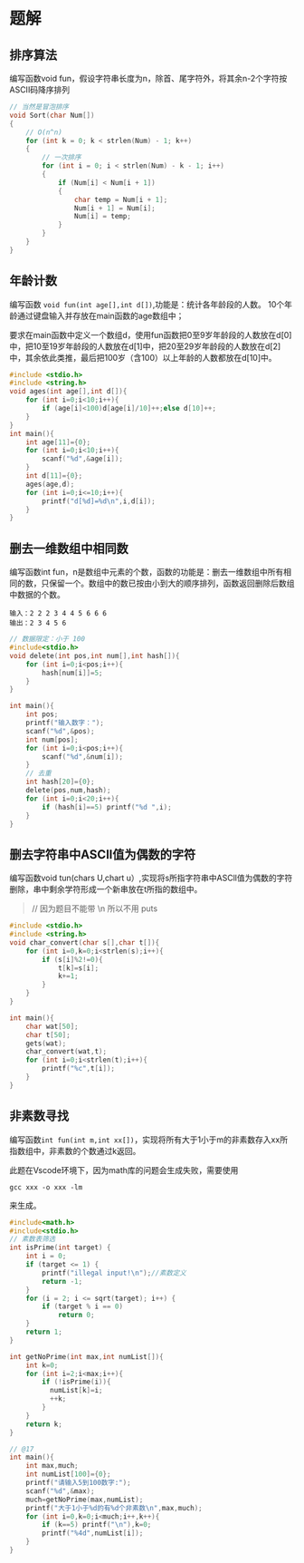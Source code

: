 # 题解

## 排序算法

编写函数void fun，假设字符串长度为n，除首、尾字符外，将其余n-2个字符按ASCII码降序排列

```c
// 当然是冒泡排序
void Sort(char Num[])
{
    // O(n^n)
    for (int k = 0; k < strlen(Num) - 1; k++)
    {
        // 一次排序
        for (int i = 0; i < strlen(Num) - k - 1; i++)
        {
            if (Num[i] < Num[i + 1])
            {
                char temp = Num[i + 1];
                Num[i + 1] = Num[i];
                Num[i] = temp;
            }
        }
    }
}
```

## 年龄计数

编写函数 `void fun(int age[],int d[])`,功能是：统计各年龄段的人数。
10个年龄通过键盘输入并存放在main函数的age数组中；

要求在main函数中定义一个数组d，使用fun函数把0至9岁年龄段的人数放在d[0]中，把10至19岁年龄段的人数放在d[1]中，把20至29岁年龄段的人数放在d[2]中，其余依此类推，最后把100岁（含100）以上年龄的人数都放在d[10]中。

```c
#include <stdio.h>
#include <string.h>
void ages(int age[],int d[]){
    for (int i=0;i<10;i++){
        if (age[i]<100)d[age[i]/10]++;else d[10]++;
    }
}
int main(){
    int age[11]={0};
    for (int i=0;i<10;i++){
        scanf("%d",&age[i]);
    }
    int d[11]={0};
    ages(age,d);
    for (int i=0;i<=10;i++){
        printf("d[%d]=%d\n",i,d[i]);
    }
}
```

## 删去一维数组中相同数

编写函数int fun，n是数组中元素的个数，函数的功能是：删去一维数组中所有相同的数，只保留一个。数组中的数已按由小到大的顺序排列，函数返回删除后数组中数据的个数。

```
输入：2 2 2 3 4 4 5 6 6 6 
输出：2 3 4 5 6
```


```c
// 数据限定：小于 100
#include<stdio.h>
void delete(int pos,int num[],int hash[]){
    for (int i=0;i<pos;i++){
        hash[num[i]]=5;
    }
}

int main(){
    int pos;
    printf("输入数字：");
    scanf("%d",&pos);
    int num[pos];
    for (int i=0;i<pos;i++){
        scanf("%d",&num[i]);
    }
    // 去重
    int hash[20]={0};
    delete(pos,num,hash);
    for (int i=0;i<20;i++){
        if (hash[i]==5) printf("%d ",i);
    }
}
```

## 删去字符串中ASCll值为偶数的字符

编写函数void tun(chars U,chart u）,实现将s所指字符串中ASCll值为偶数的字符删除，串中剩余学符形成一个新串放在t所指的数组中。

>// 因为题目不能带 \n 所以不用 puts

```c
#include <stdio.h>
#include <string.h>
void char_convert(char s[],char t[]){
    for (int i=0,k=0;i<strlen(s);i++){
        if (s[i]%2!=0){
            t[k]=s[i];
            k+=1;
        }
    }
}

int main(){
    char wat[50];
    char t[50];
    gets(wat);
    char_convert(wat,t);
    for (int i=0;i<strlen(t);i++){
        printf("%c",t[i]);
    }
}
```

## 非素数寻找

编写函数`int fun(int m,int xx[])`，实现将所有大于1小于m的非素数存入xx所指数组中，非素数的个数通过k返回。

此题在Vscode环境下，因为math库的问题会生成失败，需要使用

`gcc xxx -o xxx -lm`

来生成。

```c
#include<math.h>
#include<stdio.h>
// 素数表筛选
int isPrime(int target) {
	int i = 0;
	if (target <= 1) {
		printf("illegal input!\n");//素数定义
		return -1;
	}
	for (i = 2; i <= sqrt(target); i++) {
		if (target % i == 0)
			return 0;
	}
	return 1;
}

int getNoPrime(int max,int numList[]){
    int k=0;
    for (int i=2;i<max;i++){
        if (!isPrime(i)){
          numList[k]=i;
          ++k;
        }
    }
    return k;
}

// @17
int main(){
    int max,much;
    int numList[100]={0};
    printf("请输入5到100数字:");
    scanf("%d",&max);
    much=getNoPrime(max,numList);
    printf("大于1小于%d的有%d个非素数\n",max,much);
    for (int i=0,k=0;i<much;i++,k++){
        if (k==5) printf("\n"),k=0;
        printf("%4d",numList[i]);
    }
}
```